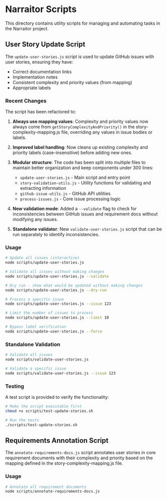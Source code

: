# Narraitor Scripts

This directory contains utility scripts for managing and automating tasks in the Narraitor project.

## User Story Update Script

The `update-user-stories.js` script is used to update GitHub issues with user stories, ensuring they have:

- Correct documentation links
- Implementation notes
- Consistent complexity and priority values (from mapping)
- Appropriate labels

### Recent Changes

The script has been refactored to:

1. **Always use mapping values**: Complexity and priority values now always come from `getStoryComplexityAndPriority()` in the story-complexity-mapping.js file, overriding any values in issue bodies or labels.

2. **Improved label handling**: Now cleans up existing complexity and priority labels (case-insensitive) before adding new ones.

3. **Modular structure**: The code has been split into multiple files to maintain better organization and keep components under 300 lines:
   - `update-user-stories.js` - Main script and entry point
   - `story-validation-utils.js` - Utility functions for validating and extracting information
   - `github-issue-utils.js` - GitHub API utilities
   - `process-issues.js` - Core issue processing logic

4. **New validation mode**: Added a `--validate` flag to check for inconsistencies between GitHub issues and requirement docs without modifying any issues.

5. **Standalone validator**: New `validate-user-stories.js` script that can be run separately to identify inconsistencies.

### Usage

```bash
# Update all issues (interactive)
node scripts/update-user-stories.js

# Validate all issues without making changes
node scripts/update-user-stories.js --validate

# Dry run - show what would be updated without making changes
node scripts/update-user-stories.js --dry-run

# Process a specific issue
node scripts/update-user-stories.js --issue 123

# Limit the number of issues to process
node scripts/update-user-stories.js --limit 10

# Bypass label verification
node scripts/update-user-stories.js --force
```

### Standalone Validation

```bash
# Validate all issues
node scripts/validate-user-stories.js

# Validate a specific issue
node scripts/validate-user-stories.js --issue 123
```

### Testing

A test script is provided to verify the functionality:

```bash
# Make the script executable first
chmod +x scripts/test-update-stories.sh

# Run the tests
./scripts/test-update-stories.sh
```

## Requirements Annotation Script

The `annotate-requirements-docs.js` script annotates user stories in core requirement documents with their complexity and priority based on the mapping defined in the story-complexity-mapping.js file.

### Usage

```bash
# Annotate all requirement documents
node scripts/annotate-requirements-docs.js
```